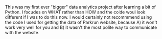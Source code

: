 This was my first ever "bigger" data analytics project after learning a bit of Python.
I focudes on WHAT rather than HOW and the colde woul look different if I was to do this now.
I would certainly not recommmend using the code I used for getting the data of Parkrun website, because A) it won't work very well for you and B) it wasn't the most polite way to communicate with the website.
